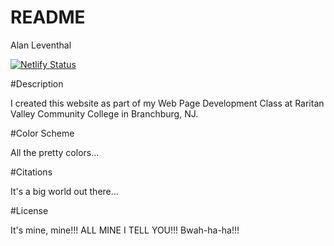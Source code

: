 # README

Alan Leventhal

[![Netlify Status](https://api.netlify.com/api/v1/badges/20101cf3-2fb0-4786-a420-30619de43cbc/deploy-status)](https://app.netlify.com/sites/about-me-spuzmax/deploys?branch=final-draft)

#Description

I created this website as part of my Web Page Development Class at Raritan Valley Community College in Branchburg, NJ. 

#Color Scheme

All the pretty colors...

#Citations

It's a big world out there...

#License

It's mine, mine!!! ALL MINE I TELL YOU!!!  Bwah-ha-ha!!!